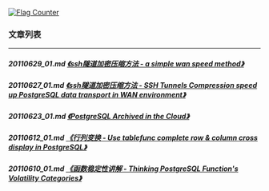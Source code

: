 <a rel="nofollow" href="http://info.flagcounter.com/h9V1"  ><img src="http://s03.flagcounter.com/count/h9V1/bg_FFFFFF/txt_000000/border_CCCCCC/columns_2/maxflags_12/viewers_0/labels_0/pageviews_0/flags_0/"  alt="Flag Counter"  border="0"  ></a>  
  
### 文章列表  
----  
##### 20110629_01.md   [《ssh隧道加密压缩方法 - a simple wan speed method》](20110629_01.md)  
##### 20110627_01.md   [《ssh隧道加密压缩方法 - SSH Tunnels Compression speed up PostgreSQL data transport in WAN environment》](20110627_01.md)  
##### 20110623_01.md   [《PostgreSQL Archived in the Cloud》](20110623_01.md)  
##### 20110612_01.md   [《行列变换 - Use tablefunc complete row & column cross display in PostgreSQL》](20110612_01.md)  
##### 20110610_01.md   [《函数稳定性讲解 - Thinking PostgreSQL Function's Volatility Categories》](20110610_01.md)  
